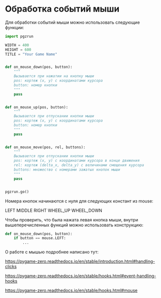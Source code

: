 # Обработка событий мыши

Для обработки событий мыши можно использовать следующие функции:

```python
import pgzrun

WIDTH = 400
HEIGHT = 600
TITLE = "Your Game Name"


def on_mouse_down(pos, button):
    """
    Вызывается при нажатии на кнопку мыши
    pos: кортеж (x, y) с координатами курсора
    button: номер кнопки
    """
    pass


def on_mouse_up(pos, button):
    """
    Вызывается при отпускании кнопки мыши
    pos: кортеж (x, y) с координатами курсора
    button: номер кнопки
    """
    pass


def on_mouse_move(pos, rel, buttons):
    """
    Вызывается при отпускании кнопки мыши
    pos: кортеж (x, y) с координатами курсора в конце движения
    rel: кортеж (delta_x, delta_y) с величинами смещения курсора
    buttons: множество с номерами зажатых кнопок мыши
    """
    pass


pgzrun.go()
```

Номера кнопок начинаются с нуля для следующих констант из mouse:

LEFT
MIDDLE
RIGHT
WHEEL_UP
WHEEL_DOWN

Чтобы проверить, что была нажата левая кнопка мыши, внутри вышеперечисленных функций можно использовать конструкцию:
```python
def on_mouse_down(pos, button):
    if button == mouse.LEFT:
        ...
```

О работе с мышью подробнее написано тут:

https://pygame-zero.readthedocs.io/en/stable/introduction.html#handling-clicks

https://pygame-zero.readthedocs.io/en/stable/hooks.html#event-handling-hooks

https://pygame-zero.readthedocs.io/en/stable/hooks.html#mouse
